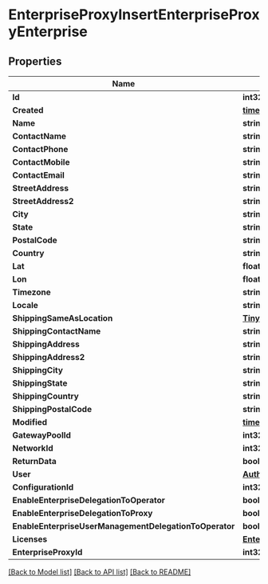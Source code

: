 # EnterpriseProxyInsertEnterpriseProxyEnterprise

## Properties

Name | Type | Description | Notes
------------ | ------------- | ------------- | -------------
**Id** | **int32** |  | [optional] 
**Created** | [**time.Time**](time.Time.md) |  | [optional] 
**Name** | **string** |  | [optional] 
**ContactName** | **string** |  | [optional] 
**ContactPhone** | **string** |  | [optional] 
**ContactMobile** | **string** |  | [optional] 
**ContactEmail** | **string** |  | [optional] 
**StreetAddress** | **string** |  | [optional] 
**StreetAddress2** | **string** |  | [optional] 
**City** | **string** |  | [optional] 
**State** | **string** |  | [optional] 
**PostalCode** | **string** |  | [optional] 
**Country** | **string** |  | [optional] 
**Lat** | **float64** |  | [optional] 
**Lon** | **float64** |  | [optional] 
**Timezone** | **string** |  | [optional] 
**Locale** | **string** |  | [optional] 
**ShippingSameAsLocation** | [**Tinyint**](tinyint.md) |  | [optional] 
**ShippingContactName** | **string** |  | [optional] 
**ShippingAddress** | **string** |  | [optional] 
**ShippingAddress2** | **string** |  | [optional] 
**ShippingCity** | **string** |  | [optional] 
**ShippingState** | **string** |  | [optional] 
**ShippingCountry** | **string** |  | [optional] 
**ShippingPostalCode** | **string** |  | [optional] 
**Modified** | [**time.Time**](time.Time.md) |  | [optional] 
**GatewayPoolId** | **int32** |  | [optional] 
**NetworkId** | **int32** |  | [optional] 
**ReturnData** | **bool** |  | [optional] 
**User** | [**AuthObject**](auth_object.md) |  | [optional] 
**ConfigurationId** | **int32** |  | 
**EnableEnterpriseDelegationToOperator** | **bool** |  | [optional] 
**EnableEnterpriseDelegationToProxy** | **bool** |  | [optional] 
**EnableEnterpriseUserManagementDelegationToOperator** | **bool** |  | [optional] 
**Licenses** | [**EnterpriseInsertEnterpriseAllOfLicenses**](enterprise_insert_enterprise_allOf_licenses.md) |  | [optional] 
**EnterpriseProxyId** | **int32** |  | [optional] 

[[Back to Model list]](../README.md#documentation-for-models) [[Back to API list]](../README.md#documentation-for-api-endpoints) [[Back to README]](../README.md)


